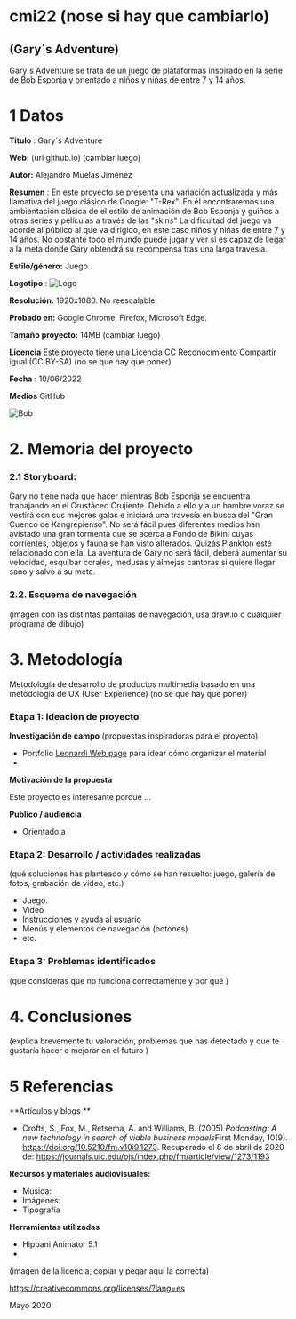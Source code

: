 # cmi22 (nose si hay que cambiarlo)

## (Gary´s Adventure)

Gary´s Adventure se trata de un juego de plataformas inspirado en la serie de Bob Esponja y orientado a niños y niñas de entre 7 y 14 años.


# 1 Datos 

**Titulo** : Gary´s Adventure

**Web:**   (url github.io) (cambiar luego)

**Autor:**  Alejandro Muelas Jiménez

**Resumen** : En este proyecto se presenta una variación actualizada y más llamativa del juego clásico de Google: "T-Rex". En él encontraremos una ambientación clásica de el estilo de animación de Bob Esponja y guiños a otras series y películas a través de las "skins" La dificultad del juego va acorde al público al que va dirigido, en este caso niños y niñas de entre 7 y 14 años. No obstante todo el mundo puede jugar y ver si es capaz de llegar a la meta dónde Gary obtendrá su recompensa tras una larga travesía.

**Estilo/género:**  Juego

**Logotipo** : ![Logo](https://user-images.githubusercontent.com/106830874/172296622-c1ec88dd-9e58-4aa1-931c-b401b063fb30.png)

**Resolución:** 1920x1080. No reescalable.

**Probado en:** Google Chrome, Firefox, Microsoft Edge.

**Tamaño proyecto:** 14MB  (cambiar luego)

**Licencia** Este proyecto tiene una Licencia CC Reconocimiento Compartir igual (CC BY-SA) (no se que hay que poner)

**Fecha** : 10/06/2022

**Medios** GitHub

![Bob](https://user-images.githubusercontent.com/106830874/172297353-b4d3e21a-7c9a-43d9-9abe-e9d47727459f.png)


# 2. Memoria del proyecto 

### 2.1 Storyboard: 



Gary no tiene nada que hacer mientras Bob Esponja se encuentra trabajando en el Crustáceo Crujiente. Debido a ello y a un hambre voraz se vestirá con sus mejores galas e iniciará una travesía en busca del "Gran Cuenco de Kangrepienso". No será fácil pues diferentes medios han avistado una gran tormenta que se acerca a Fondo de Bikini cuyas corrientes, objetos y fauna se han visto alterados. Quizás Plankton esté relacionado con ella. La aventura de Gary no será fácil, deberá aumentar su velocidad, esquibar corales, medusas y almejas cantoras si quiere llegar sano y salvo a su meta.



### 2.2. Esquema de navegación 



(imagen con las distintas pantallas de navegación, usa draw.io o cualquier programa de dibujo)







# 3. Metodología

Metodología de desarrollo de productos multimedia basado en una metodología de UX (User Experience) (no se que hay que poner)



### Etapa 1: Ideación de proyecto

**Investigación de campo** (propuestas inspiradoras para el proyecto)

- Portfolio [Leonardi Web page](http://www.rleonardi.com/interactive-resume/) para idear cómo organizar el material
- 



**Motivación de la propuesta** 

Este  proyecto es interesante porque ... 



**Publico / audiencia**

- Orientado a 





### Etapa 2: Desarrollo / actividades realizadas

(qué soluciones has planteado y cómo se han resuelto: juego, galería de fotos, grabación de video, etc.)

- Juego. 
- Video 
- Instrucciones y ayuda al usuario 
- Menús y elementos de navegación (botones)
- etc.



### Etapa 3: Problemas identificados

(que consideras que no  funciona correctamente y por qué )



# 4. Conclusiones 

(explica brevemente tu valoración, problemas que has detectado y que te gustaría hacer o mejorar en el futuro )







# 5 Referencias 

**Artículos y blogs ** 

- Crofts, S., Fox, M., Retsema, A. and Williams, B. (2005) *Podcasting: A new technology in search of viable business models*First Monday, 10(9). https://doi.org/10.5210/fm.v10i9.1273. Recuperado el 8 de abril de 2020 de: https://journals.uic.edu/ojs/index.php/fm/article/view/1273/1193

**Recursos y materiales audiovisuales:**

* Musica:  
* Imágenes:  
* Tipografía

**Herramientas utilizadas**

- Hippani Animator 5.1
- 



(imagen de la licencia, copiar y pegar aquí la correcta)

https://creativecommons.org/licenses/?lang=es

Mayo 2020
